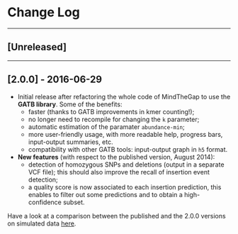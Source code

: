 # Change Log

--------------------------------------------------------------------------------
## [Unreleased]

--------------------------------------------------------------------------------
## [2.0.0] - 2016-06-29

*   Initial release after refactoring the whole code of MindTheGap to use the **GATB library**.
    Some of the benefits:
    * faster (thanks to GATB improvements in kmer counting!);
    * no longer need to recompile for changing the `k` parameter;
    * automatic estimation of the paramater `abundance-min`;
    * more user-friendly usage, with more readable help, progress bars, input-output summaries, etc.
    * compatibility with other GATB tools: input-output graph in `h5` format.
*   **New features** (with respect to the published version, August 2014):
    * detection of homozygous SNPs and deletions (output in a separate VCF file); this should also improve the recall of insertion event detection;
    * a quality score is now associated to each insertion prediction, this enables to filter out some predictions and to obtain a high-confidence subset.

Have a look at a comparison between the published and the 2.0.0 versions on simulated data [here](https://gatb.inria.fr/mindthegap-insertion-event-detection/).

